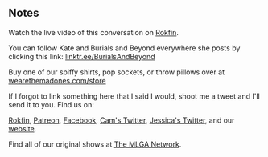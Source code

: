 ## Notes

Watch the live video of this conversation on [Rokfin](https://rokfin.com/stream/7244/Episode-102--Learning-How-to-Die-with-Kate-Cherrell).

You can follow Kate and Burials and Beyond everywhere she posts by clicking this link: [linktr.ee/BurialsAndBeyond](https://linktr.ee/BurialsAndBeyond)

Buy one of our spiffy shirts, pop sockets, or throw pillows over at [wearethemadones.com/store](https://wearethemadones.com/store)

If I forgot to link something here that I said I would, shoot me a tweet and I'll send it to you.
Find us on:

[Rokfin](https://rokfin.com/TheMadOnes), [Patreon](https://patreon.com/TheMadOnes), [Facebook](https://www.facebook.com/WeAreTheMad/), [Cam's Twitter](https://twitter.com/CamHarless), [Jessica's Twitter](https://twitter.com/soupcanarchist), and our [website](http://wearethemad.com).

Find all of our original shows at [The MLGA Network](https://mlganetwork.com).
